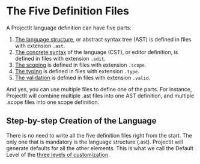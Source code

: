 # The Five Definition Files
A ProjectIt language definition can have five parts:

1. [The language structure](/030_Developing_a_Language/010_Default_Level), or abstract syntax tree (AST) is defined in files with extension `.ast`.
2. [The concrete syntax](/030_Developing_a_Language/020_ProjectIt_Definition_Level/010_Editor_Definition) of the language (CST), or editor definition, is defined in files with extension `.edit`.
3. [The scoping](/030_Developing_a_Language/020_ProjectIt_Definition_Level/020_Scoper_Definition) is defined in files with extension `.scope`.
4. [The typing](/030_Developing_a_Language/020_ProjectIt_Definition_Level/030_Typer_Definition) is defined in files with extension `.type`.
5. [The validation](/030_Developing_a_Language/020_ProjectIt_Definition_Level/040_Validator_Definition) is defined in files with extension `.valid`.

And yes, you can use multiple files to define one of the parts. For instance, ProjectIt will combine
multiple .ast files into one AST definition, and multiple .scope files into one scope definition.

## Step-by-step Creation of the Language

There is no need to write all the five definition files right from the start. The only one that is 
mandatory is the language structure (.ast). ProjectIt will generate defaults for all the other elements. 
This is what we call the Default Level of the [three levels of customization](010_Intro/050_Three-Levels-of-Customization).

